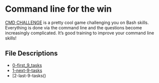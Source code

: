 # Command line for the win

[CMD CHALLENGE](https://cmdchallenge.com/) is a pretty cool game challenging you on Bash skills. Everything is done via the command line and the questions become increasingly complicated. It’s good training to improve your command line skills!

## File Descriptions

- [0-first_9_tasks](https://github.com/daveeazi/alx-system_engineering-devops/blob/master/command_line_for_the_win/0-first_9_tasks.JPG)
- [1-next-9-tasks]()
- [2-last-9-tasks()
